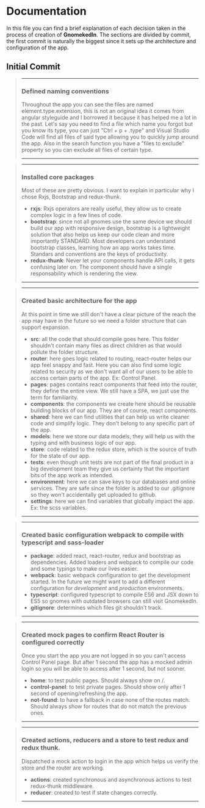 # Documentation

In this file you can find a brief explanation of each decision taken in the process of creation of **GnomekedIn**.
The sections are divided by commit, the first commit is naturally the biggest since it sets up the architecture and configuration of the app.

## Initial Commit

> ---
>
> ### Defined naming conventions
> Throughout the app you can see the files are named element.type.extension, this is not an original idea it comes from angular styleguide and I borrowed it because it has helped me a lot in the past. Let's say you need to find a file which name you forgot but you know its type, you can just "Ctrl + p + .type" and Visual Studio Code will find all files of said type allowing you to quickly jump around the app. Also in the search function you have a "files to exclude" property so you can exclude all files of certain type.
>
> ---


> ---
>
> ### Installed core packages
> Most of these are pretty obvious. I want to explain in particular why I chose Rxjs, Bootstrap and redux-thunk.
> - **rxjs**: Rxjs operators are really useful, they allow us to create complex logic in a few lines of code.
> - **bootstrap**: since not all gnomes use the same device we should build our app with responsive design, bootstrap is a lightweight solution that also helps us keep our code clean and more importantly STANDARD. Most developers can understand bootstrap classes, learning how an app works takes time. Standars and conventions are the keys of productivity.
> - **redux-thunk**: Never let your components handle API calls, it gets confusing later on. The component should have a single responsability which is rendering the view.
>
> ---

> ---
>
> ### Created basic architecture for the app
> At this point in time we still don't have a clear picture of the reach the app may have in the future so we need a folder structure that can support expansion.
> - **src**: all the code that should compile goes here. This folder shouldn't contain many files as direct children as that would pollute the folder structure.
> - **router**: here goes logic related to routing, react-router helps our app feel snappy and fast. Here you can also find some logic related to security as we don't want all of our users to be able to access certain parts of the app. Ex: Control Panel.
> - **pages**: pages contains react components that feed into the router, they define the entire view. We still have a SPA, we just use the term for familiarity.
> - **components**:  the components we create here should be reusable building blocks of our app. They are of course, react components.
> - **shared**: here we can find utilities that can help us write cleaner code and simplify logic. They don't belong to any specific part of the app.
> - **models**: here we store our data models, they will help us with the typing and with business logic of our app.
> - **store**: code related to the redux store, which is the source of truth for the state of our app.
> - **tests**: even though unit tests are not part of the final product in a big development team they give us certainty that the important bits of the app work as intended.
> - **environment**: here we can save keys to our databases and online services. They are safe since the folder is added to our .gitignore so they won't accidentally get uploaded to github.
> - **settings**: here we can find variables that globally impact the app. Ex: the scss variables.
>
> ---

> ---
>
> ### Created basic configuration webpack to compile with typescript and sass-loader
> - **package**: added react, react-router, redux and bootstrap as dependencies. Added loaders and webpack to compile our code and some typings to make our lives easier.
> - **webpack**:  basic webpack configuration to get the development started. In the future we might want to add a different configuration for *development* and *production* environments.
> - **typescript**: configured typescript to compile ES6 and JSX down to ES5 so gnomes with outdated browsers can still visit GnomekedIn.
> - **gitignore**:  determines which files git shouldn't track.
> ---

> ---
>
> ### Created mock pages to confirm React Router is configured correctly
> Once you start the app you are not logged in so you can't access Control Panel page. But after 1 second the app has a mocked admin login so you will be able to access after 1 second, but not sooner.
> - **home**: to test public pages. Should always show on /.
> - **control-panel**: to test private pages. Should show only after 1 second of opening/refreshing the app.
> - **not-found**: to have a fallback in case none of the routes match. Should always show for routes that do not match the previous ones.
>
> ---

> ---
>
> ### Created actions, reducers and a store to test redux and redux thunk.
> Dispatched a mock action to login in the app which helps us verify the store and the router are working.
> - **actions**: created synchronous and asynchronous actions to test redux-thunk middleware.
> - **reducer**: created to test if state changes correctly.
>
> ---